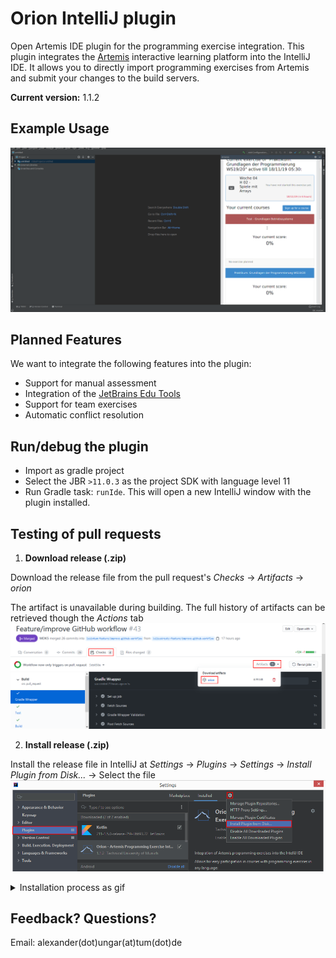 
# Orion IntelliJ plugin

Open Artemis IDE plugin for the programming exercise integration.
This plugin integrates the [Artemis](https://github.com/ls1intum/Artemis) interactive learning platform into the IntelliJ IDE.
It allows you to directly import programming exercises from Artemis and submit your changes to the build servers.

**Current version:** 1.1.2

## Example Usage
![](.github/media/orion_workflow.gif)

## Planned Features
We want to integrate the following features into the plugin:

-   Support for manual assessment  
-   Integration of the [JetBrains Edu Tools](https://plugins.jetbrains.com/plugin/10081-edutools)
-   Support for team exercises
-   Automatic conflict resolution

## Run/debug the plugin

-   Import as gradle project
-   Select the JBR `>11.0.3` as the project SDK with language level 11
-   Run Gradle task: `runIde`. This will open a new IntelliJ window with the plugin installed.

## Testing of pull requests

1.  **Download release (.zip)**
   
   Download the release file from the pull request's _Checks_ &rarr; _Artifacts_ &rarr; _orion_
   
   The artifact is unavailable during building. The full history of artifacts can be retrieved though the *Actions* tab
![](.github/media/download_release.png)

2.  **Install release (.zip)**
   
   Install the release file in IntelliJ at _Settings_ &rarr; _Plugins_ &rarr; _Settings_ &rarr; _Install Plugin from Disk..._ &rarr; Select the file
![](.github/media/install_release.png)  
   <details>
   <summary>Installation process as gif</summary>
   
   ![](.github/media/orion_installation.gif)
   </details>

## Feedback? Questions?
Email: alexander(dot)ungar(at)tum(dot)de
